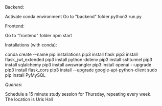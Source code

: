 Backend:

Activate conda environment
Go to "backend" folder
python3 run.py

Frontend:

Go to "frontend" folder
npm start

Installations (with conda):

conda create --name
pip installations 
pip3 install flask 
pip3 install flask_jwt_extended 
pip3 install python-dotenv 
pip3 install sshtunnel 
pip3 install sqlalchemy 
pip3 install awswrangler 
pip3 install openai --upgrade 
pip3 install flask_cors 
pip3 install --upgrade google-api-python-client 
sudo pip install PyMySQL

*Queries:*

Schedule a 15 minute study session for Thursday, repeating every week. The location is Uris Hall